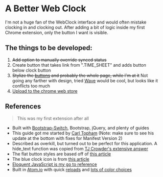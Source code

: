 A Better Web Clock
===================

I'm not a huge fan of the WebClock interface and would often mistake clocking in and clocking out. After adding a bit of logic inside my first Chrome extension, only the button I want is visible.

## The things to be developed:
1. ~~Add option to manually override synced status~~
2. Create button that takes link from ".TIME_SHEET" and adds button below clock button
1. ~~Stylize the [buttons](http://cssdeck.com/labs/beautiful-flat-buttons) and probably the whole page, while I'm at it~~ Not going any farther with design, tried [Wave](http://fian.my.id/Waves/#start) would be cool, but looks like it conflicts too much
1. [Upload to the chrome web store](https://developer.chrome.com/webstore/publish)

## References
> This was my first extension after all

- Built with [Bootstrap-Switch](http://www.bootstrap-switch.org/), Bootstrap, jQuery, and plenty of guides
- This guide got me started by [Carl Topham](https://carl-topham.com/theblog/post/creating-chrome-extension-uses-jquery-manipulate-dom-page/) (Note: make sure to see his update at the bottom with fixes for Manifest Version 2)
- Described as overkill, but turned out to be perfect for this application. A hide_text function was copied from [TJ Crowder's extensive answer](http://stackoverflow.com/questions/5824091/jquery-hiding-text-only-in-h2-block-not-background)
- The flat button styles are based off of [this article](http://www.commentredirect.com/make-awesome-flat-buttons-css/)
- The blue clock icon is from [this article](http://webdesign.tutsplus.com/articles/making-web-icons-smarter--webdesign-15586)
- [Eloquent JavaScript is my go to reference](http://eloquentjavascript.net/03_functions.html)
- Built in [Atom.io](https://atom.io/) with quick [reloads](https://chrome.google.com/webstore/detail/extensions-reloader/fimgfedafeadlieiabdeeaodndnlbhid) and [lots of color choices](http://coolors.co/app/)
